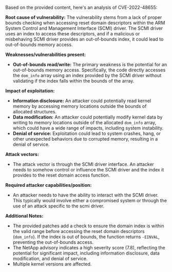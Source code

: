 Based on the provided content, here's an analysis of CVE-2022-48655:

**Root cause of vulnerability:**
The vulnerability stems from a lack of proper bounds checking when accessing reset domain descriptors within the ARM System Control and Management Interface (SCMI) driver. The SCMI driver uses an index to access these descriptors, and if a malicious or misbehaving SCMI driver provides an out-of-bounds index, it could lead to out-of-bounds memory access.

**Weaknesses/vulnerabilities present:**
- **Out-of-bounds read/write:** The primary weakness is the potential for an out-of-bounds memory access. Specifically, the code directly accesses the `dom_info` array using an index provided by the SCMI driver without validating if the index falls within the bounds of the array.

**Impact of exploitation:**
- **Information disclosure:** An attacker could potentially read kernel memory by accessing memory locations outside the bounds of allocated structures.
- **Data modification:** An attacker could potentially modify kernel data by writing to memory locations outside of the allocated `dom_info` array, which could have a wide range of impacts, including system instability.
- **Denial of service:** Exploitation could lead to system crashes, hang, or other unexpected behaviors due to corrupted memory, resulting in a denial of service.

**Attack vectors:**
- The attack vector is through the SCMI driver interface. An attacker needs to somehow control or influence the SCMI driver and the index it provides to the reset domain access function.

**Required attacker capabilities/position:**
-  An attacker needs to have the ability to interact with the SCMI driver. This typically would involve either a compromised system or through the use of an attack specific to the scmi driver.

**Additional Notes:**
- The provided patches add a check to ensure the domain index is within the valid range before accessing the reset domain descriptors (`dom_info`). If the index is out of bounds, the function returns `-EINVAL`, preventing the out-of-bounds access.
-  The NetApp advisory indicates a high severity score (7.8), reflecting the potential for significant impact, including information disclosure, data modification, and denial of service.
- Multiple kernel versions are affected.